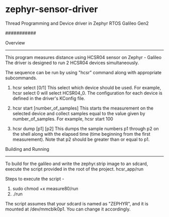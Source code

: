 # zephyr-sensor-driver
Thread Programming and Device driver in Zephyr RTOS Galileo Gen2

###########

Overview
********
This program measures distance using HCSR04 sensor on Zephyr - Galileo
The driver is designed to run 2 HCSR04 devices simultaneously.

The sequence can be run by using "hcsr" command along with appropriate subcommands.


1. hcsr select [0/1]
This select which device should be used. For example, hcsr select 0 will select HCSR04_0. 
The configuration for each device is defined in the driver's KConfig file.

2. hcsr start [number_of_samples]
This starts the measurement on the selected device and collect samples equal to the value given by number_of_samples. For example, hcsr start 100

3. hcsr dump [p1] [p2]
This dumps the sample numbers p1 through p2 on the shell along with the elapsed time (time beginning from the first measurement). Note that p2 should be greater than or equal to p1.

Building and Running
********************
To build for the galileo and write the zephyr.strip image to an sdcard, execute the script provided in the root of the project.
	hcsr_app/run

Steps to execute the script -
1. sudo chmod +x measure80/run
2. ./run

The script assumes that your sdcard is named as "ZEPHYR", and it is mounted at /dev/mmcblk0p1. You can change it accordingly.
